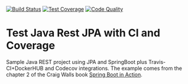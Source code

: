 [![Build Status](https://travis-ci.org/campisano/test_java_rest_jpa.svg?branch=master)](https://travis-ci.org/campisano/test_java_rest_jpa)
[![Test Coverage](https://codecov.io/gh/campisano/test_java_rest_jpa/branch/master/graph/badge.svg)](https://codecov.io/gh/campisano/test_java_rest_jpa)
[![Code Quality](https://img.shields.io/lgtm/grade/java/g/campisano/test_java_rest_jpa.svg)](https://lgtm.com/projects/g/campisano/test_java_rest_jpa/context:java)

# Test Java Rest JPA with CI and Coverage

Sample Java REST project using JPA and SpringBoot plus Travis-CI+DockerHUB and Codecov integrations. The example comes from the chapter 2 of the Craig Walls book [Spring Boot in Action](https://github.com/Innsmounth/JavaEBooks/blob/master/Spring%20Boot%20in%20Action.pdf).
